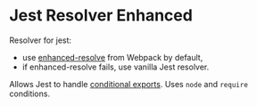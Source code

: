 # Jest Resolver Enhanced

Resolver for jest:
- use [enhanced-resolve](https://www.npmjs.com/package/enhanced-resolve) from Webpack by default,
- if enhanced-resolve fails, use vanilla Jest resolver.

Allows Jest to handle [conditional exports](https://nodejs.org/api/packages.html#packages_conditional_exports).
Uses `node` and `require` conditions.
